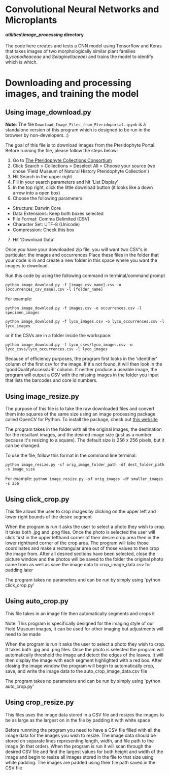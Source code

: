 # Convolutional Neural Networks and Microplants
#### _utilities\image_processing_ directory

The code here creates and tests a CNN model using Tensorflow and Keras that takes images of two morphologically similar plant families (*Lycopodieaceae* and *Selaginellaceae*) and trains the model to identify which is which. 

# Downloading and processing images, and training the model

## Using image_download.py
**Note**: The file `Download_Image_Files_from_Pteridoportal.ipynb` is a standalone version 
of this program which is designed to be run in the browser by non-developers.  :)

The goal of this file is to download images from the Pteridophyte Portal. Before running the file, please follow the steps below:
1. Go to [The Pteridophyte Collections Consortium](http://www.pteridoportal.org/portal/)
2. Click Search > Collections > Deselect All > Choose your source (we chose 'Field Museum of Natural History Pteridophyte Collection')
3. Hit Search in the upper right
4. Fill in your search parameters and hit 'List Display'
5. In the top right, click the little download button (it looks like a down arrow into a open box)
6. Choose the following parameters:

* Structure: Darwin Core  
* Data Extensions: Keep both boxes selected   
* File Format: Comma Delimited (CSV)   
* Character Set: UTF-8 (Unicode)   
* Compression: Check this box   
   
7. Hit 'Download Data'

Once you have your downloaded zip file, you will want two CSV's in particular: the images and occurrences
Place these files in the folder that your code is in and create a new folder in this space where you want the images to download.

Run this code by using the following command in terminal/command prompt

`python image_download.py -f [image_csv_name].csv -o [occurrences_csv_name].csv -l [folder_name]`

For example:

`python image_download.py -f images.csv -o occurrences.csv -l specimen_images`

`python image_download.py -f lyco_images.csv -o lyco_occurrences.csv -l lyco_images`

or if the CSVs are in a folder inside the workspace:

`python image_download.py -f lyco_csvs/lyco_images.csv -o lyco_csvs/lyco_occurrences.csv -l lyco_images`

Because of efficiency purposes, the program first looks in the 'identifier' column of the first csv for the image. If it's not found, it will then look in the 'goodQualityAccessURI' column. If neither produce a useable image, the program will output a CSV with the missing images in the folder you input that lists the barcodes and core id numbers.

## Using image_resize.py

The purpose of this file is to take the raw downloaded files and convert them into squares of the same size using an image processing package called OpenCV for Python. To install the package, check out [this website](https://pypi.org/project/opencv-python/) 

The program takes in the folder with all the original images, the destination for the resultant images, and the desired image size (just as a number because it's resizing to a square). The default size is 256 x 256 pixels, but it can be changed.

To use the file, follow this format in the command line terminal:

`python image_resize.py -sf orig_image_folder_path -df dest_folder_path -s image_size`

For example:
`python image_resize.py -sf orig_images -df smaller_images -s 256`

## Using click_crop.py

This file allows the user to crop images by clicking on the upper left and lower right bounds of the desire segment

When the program is run it asks the user to select a photo they wish to crop. It takes both .jpg and .png files. Once the photo is selected the user will click first in the upper lefthand corner of their desire crop area then in the lower righthand corner of the crop area. The program will take those coordinates and make a rectangular area out of those values to then crop the image from. After all desired sections have been selected, close the picture window and the photos will be saved to the folder the original photo came from as well as save the image data to crop_image_data.csv for padding later

The program takes no parameters and can be run by simply using 'python click_crop.py'


## Using auto_crop.py

This file takes in an image file then automatically segments and crops it 

Note: This program is specifically designed for the imaging style of our Field Museum images, it can be used for other imaging but adjustments will need to be made  

When the program is run it asks the user to select a photo they wish to crop. It takes both .jpg and .png files. Once the photo is selected the program will automatically threshold the image and detect the edges of the leaves. It will then display the image with each segment highlighted with a red box. After closing the image window the program will begin to automatically crop, save, and write the image data to the auto_crop_image_data.csv file 

The program takes no parameters and can be run by simply using 'python auto_crop.py'

## Using crop_resize.py

This files uses the image data stored in a CSV file and resizes the images to be as large as the largest on in the file by padding it with white space 

Before runnning the program you need to have a CSV file filled with all the image data for the images you wish to resize. The image data should be stored on separate lines representing length, width, and file path to the image (in that order). When the program is run it will scan through the desired CSV file and find the largest values for both height and width of the image and begin to resize all images stored in the file to that size using white padding. The images are padded using their file path saved in the CSV file
